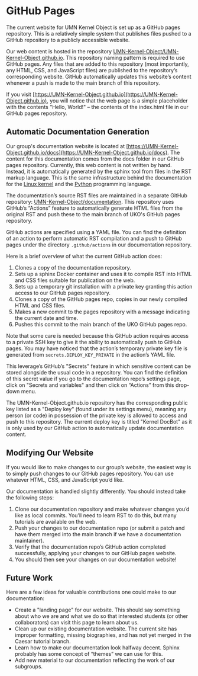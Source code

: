 # GitHub Pages

The current website for UMN Kernel Object is set up as a GitHub pages
repository. This is a relatively simple system that publishes files pushed to a
GitHub repository to a publicly accessible website.

Our web content is hosted in the repository
[UMN-Kernel-Object/UMN-Kernel-Object.github.io](https://github.com/UMN-Kernel-Object/UMN-Kernel-Object.github.io).
This repository naming pattern is required to use GitHub pages. Any files that
are added to this repository (most importantly, any HTML, CSS, and JavaScript
files) are published to the repository’s corresponding website. GitHub
automatically updates this website’s content whenever a push is made to the
main branch of this repository.

If you visit
[https://UMN-Kernel-Object.github.io](https://UMN-Kernel-Object.github.io),
you will notice that the web page is a simple placeholder with the
contents "Hello, World!" – the contents of the index.html file in our GitHub
pages repository.

## Automatic Documentation Generation

Our group's documentation website is located at
[https://UMN-Kernel-Object.github.io/docs](https://UMN-Kernel-Object.github.io/docs).
The content for this documentation comes from the docs folder in our GitHub
pages repository. Currently, this web content is not written by hand. Instead,
it is automatically generated by the sphinx tool from files in the RST markup
language. This is the same infrastructure behind the documentation for the
[Linux kernel](https://www.kernel.org/doc/html/latest/) and the
[Python](https://docs.python.org/3/) programming language.

The documentation’s source RST files are maintained in a separate GitHub
repository:
[UMN-Kernel-Object/documentation](https://github.com/UMN-Kernel-Object/documentation).
This repository uses GitHub’s “Actions” feature to automatically generate
HTML files from the original RST and push these to the main branch of UKO's
GitHub pages repository.

GitHub actions are specified using a YAML file. You can find the definition of
an action to perform automatic RST compilation and a push to GitHub pages under
the directory `.github/actions` in our documentation repository.

Here is a brief overview of what the current GitHub action does:

1. Clones a copy of the documentation repository.
2. Sets up a sphinx Docker container and uses it to compile RST into HTML and
CSS files suitable for publication on the web.
3. Sets up a temporary git installation with a private key granting this action
access to our GitHub pages repository.
4. Clones a copy of the GitHub pages repo, copies in our newly compiled HTML
and CSS files.
5. Makes a new commit to the pages repository with a message indicating the
current date and time.
6. Pushes this commit to the main branch of the UKO GitHub pages repo.

Note that some care is needed because this GitHub action requires access to a
private SSH key to give it the ability to automatically push to GitHub pages.
You may have noticed that the action’s temporary private key file is
generated from `secrets.DEPLOY_KEY_PRIVATE` in the action’s YAML file.

This leverage’s GitHub’s "Secrets" feature in which sensitive content can be
stored alongside the usual code in a repository. You can find the definition
of this secret value if you go to the documentation repo’s settings page,
click on "Secrets and variables" and then click on “Actions” from this
drop-down menu.

The UMN-Kernel-Object.github.io repository has the corresponding public key
listed as a "Deploy key" (found under its settings menu), meaning any person
(or code) in possession of the private key is allowed to access and push to
this repository. The current deploy key is titled "Kernel DocBot" as it is only
used by our GitHub action to automatically update documentation content.

## Modifying Our Website

If you would like to make changes to our group’s website, the easiest way is
to simply push changes to our GitHub pages repository. You can use whatever
HTML, CSS, and JavaScript you’d like.

Our documentation is handled slightly differently. You should instead take the
following steps:

1. Clone our documentation repository and make whatever changes you’d like as
local commits. You’ll need to learn RST to do this, but many tutorials are
available on the web.
2. Push your changes to our documentation repo (or submit a patch and have them
merged into the main branch if we have a documentation maintainer).
3. Verify that the documentation repo’s GitHub action completed successfully,
applying your changes to our GitHub pages website.
4. You should then see your changes on our documentation website!

## Future Work

Here are a few ideas for valuable contributions one could make to our
documentation:

* Create a "landing page" for our website. This should say something about who
we are and what we do so that interested students (or other collaborators) can
visit this page to learn about us.
* Clean up our existing documentation website. The current site has improper
formatting, missing biographies, and has not yet merged in the Caesar tutorial
branch.
* Learn how to make our documentation look halfway decent. Sphinx probably has
some concept of “themes” we can use for this.
* Add new material to our documentation reflecting the work of our subgroups.
